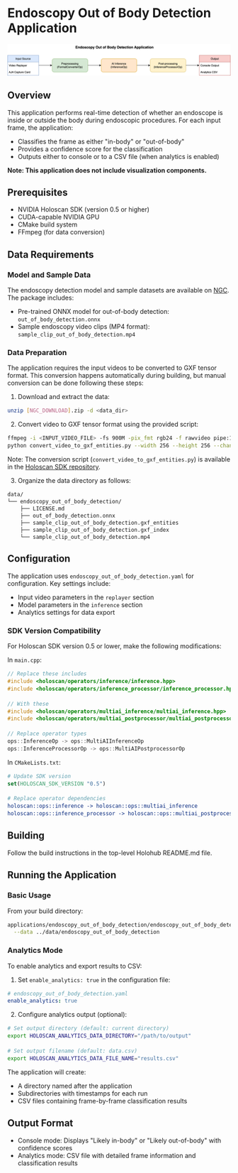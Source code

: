 # Endoscopy Out of Body Detection Application

![Endoscopy Out of Body Detection Workflow](./endoscopy_out_of_body_detection.png)

## Overview

This application performs real-time detection of whether an endoscope is inside or outside the body during endoscopic procedures. For each input frame, the application:

- Classifies the frame as either "in-body" or "out-of-body"
- Provides a confidence score for the classification
- Outputs either to console or to a CSV file (when analytics is enabled)

__Note: This application does not include visualization components.__

## Prerequisites

- NVIDIA Holoscan SDK (version 0.5 or higher)
- CUDA-capable NVIDIA GPU
- CMake build system
- FFmpeg (for data conversion)

## Data Requirements

### Model and Sample Data

The endoscopy detection model and sample datasets are available on [NGC](https://catalog.ngc.nvidia.com/orgs/nvidia/teams/clara-holoscan/resources/endoscopy_out_of_body_detection). The package includes:

- Pre-trained ONNX model for out-of-body detection: `out_of_body_detection.onnx`
- Sample endoscopy video clips (MP4 format): `sample_clip_out_of_body_detection.mp4`

### Data Preparation

The application requires the input videos to be converted to GXF tensor format. This conversion happens automatically during building, but manual conversion can be done following these steps:

1. Download and extract the data:

```bash
unzip [NGC_DOWNLOAD].zip -d <data_dir>
```

2. Convert video to GXF tensor format using the provided script:

```bash
ffmpeg -i <INPUT_VIDEO_FILE> -fs 900M -pix_fmt rgb24 -f rawvideo pipe:1 | \
python convert_video_to_gxf_entities.py --width 256 --height 256 --channels 3 --framerate 30
```

Note: The conversion script (`convert_video_to_gxf_entities.py`) is available in the [Holoscan SDK repository](https://github.com/nvidia-holoscan/holoscan-sdk/tree/main/scripts).

3. Organize the data directory as follows:

```
data/
└── endoscopy_out_of_body_detection/
    ├── LICENSE.md
    ├── out_of_body_detection.onnx
    ├── sample_clip_out_of_body_detection.gxf_entities
    ├── sample_clip_out_of_body_detection.gxf_index
    └── sample_clip_out_of_body_detection.mp4
```

## Configuration

The application uses `endoscopy_out_of_body_detection.yaml` for configuration. Key settings include:

- Input video parameters in the `replayer` section
- Model parameters in the `inference` section
- Analytics settings for data export

### SDK Version Compatibility

For Holoscan SDK version 0.5 or lower, make the following modifications:

In `main.cpp`:

```cpp
// Replace these includes
#include <holoscan/operators/inference/inference.hpp>
#include <holoscan/operators/inference_processor/inference_processor.hpp>

// With these
#include <holoscan/operators/multiai_inference/multiai_inference.hpp>
#include <holoscan/operators/multiai_postprocessor/multiai_postprocessor.hpp>

// Replace operator types
ops::InferenceOp -> ops::MultiAIInferenceOp
ops::InferenceProcessorOp -> ops::MultiAIPostprocessorOp
```

In `CMakeLists.txt`:

```cmake
# Update SDK version
set(HOLOSCAN_SDK_VERSION "0.5")

# Replace operator dependencies
holoscan::ops::inference -> holoscan::ops::multiai_inference
holoscan::ops::inference_processor -> holoscan::ops::multiai_postprocessor
```

## Building

Follow the build instructions in the top-level Holohub README.md file.

## Running the Application

### Basic Usage

From your build directory:

```bash
applications/endoscopy_out_of_body_detection/endoscopy_out_of_body_detection \
  --data ../data/endoscopy_out_of_body_detection
```

### Analytics Mode

To enable analytics and export results to CSV:

1. Set `enable_analytics: true` in the configuration file:

```yaml
# endoscopy_out_of_body_detection.yaml
enable_analytics: true
```

2. Configure analytics output (optional):

```bash
# Set output directory (default: current directory)
export HOLOSCAN_ANALYTICS_DATA_DIRECTORY="/path/to/output"

# Set output filename (default: data.csv)
export HOLOSCAN_ANALYTICS_DATA_FILE_NAME="results.csv"
```

The application will create:

- A directory named after the application
- Subdirectories with timestamps for each run
- CSV files containing frame-by-frame classification results

## Output Format

- Console mode: Displays "Likely in-body" or "Likely out-of-body" with confidence scores
- Analytics mode: CSV file with detailed frame information and classification results
